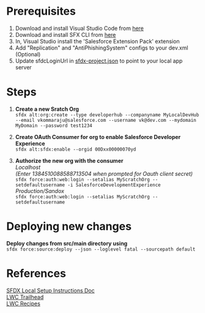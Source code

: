 # Prerequisites
1. Download and install Visual Studio Code from [here](https://code.visualstudio.com/)  
2. Download and install SFX CLI from [here](https://developer.salesforce.com/docs/atlas.en-us.sfdx_setup.meta/sfdx_setup/sfdx_setup_install_cli.htm)  
3. In, Visual Studio install the 'Salesforce Extension Pack' extension  
4. Add "Replication" and "AntiPhishingSystem" configs to your dev.xml  (Optional)
5. Update sfdcLoginUrl in [sfdx-project.json](https://github.com/vikram-kommaraju/sfdx-empjs/blob/master/sfdx-project.json#L9) to point to your local app server  
  
  
# Steps
1. **Create a new Sratch Org**  
`sfdx alt:org:create --type developerhub --companyname MyLocalDevHub --email vkommaraju@salesforce.com --username vk@dev.com --mydomain MyDomain --password test1234`  
  
2. **Create OAuth Consumer for org to enable Salesforce Developer Experience**  
`sfdx alt:sfdx:enable --orgid 00Dxx00000070yd`  
  
3. **Authorize the new org with the consumer**  
*Localhost*  
*(Enter 1384510088588713504 when prompted for Oauth client secret)*  
`sfdx force:auth:web:login --setalias MyScratchOrg --setdefaultusername -i SalesforceDevelopmentExperience`  
*Production/Sandox*  
`sfdx force:auth:web:login --setalias MyScratchOrg --setdefaultusername`  

# Deploying new changes
**Deploy changes from src/main directory using**    
`sfdx force:source:deploy --json --loglevel fatal --sourcepath default`

# References   
[SFDX Local Setup Instructions Doc](https://docs.google.com/document/d/1vSVdxnTJjqyUCEBR8gz-ncfPgKmnvV6MbS8ZFI83GiE/edit#heading=h.4d4vzeyu3ey1)  
[LWC Trailhead](https://trailhead.salesforce.com/content/learn/projects/quick-start-lightning-web-components?trail_id=build-lightning-web-components)  
[LWC Recipes](https://github.com/trailheadapps/lwc-recipes/)
